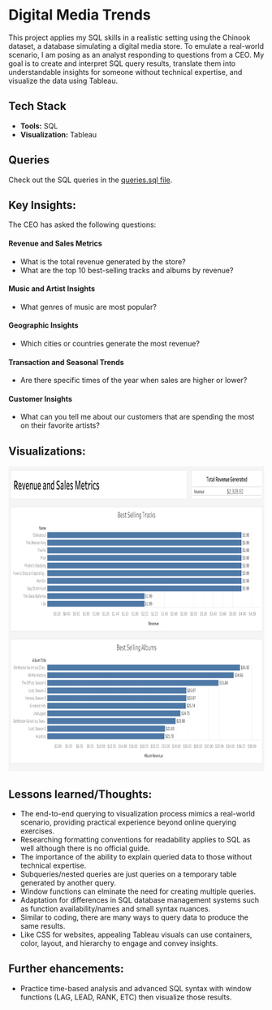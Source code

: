 # Digital Media Trends

This project applies my SQL skills in a realistic setting using the Chinook dataset, a database simulating a digital media store. To emulate a real-world scenario, I am posing as an analyst responding to questions from a CEO. My goal is to create and interpret SQL query results, translate them into understandable insights for someone without technical expertise, and visualize the data using Tableau.

## Tech Stack
- **Tools:** SQL
- **Visualization:** Tableau

## Queries
Check out the SQL queries in the [queries.sql file](https://github.com/jerrybach98/sql-digital-media-trends/blob/main/queries.sql).

## Key Insights:
The CEO has asked the following questions:
#### Revenue and Sales Metrics
- What is the total revenue generated by the store?
- What are the top 10 best-selling tracks and albums by revenue?

#### Music and Artist Insights
- What genres of music are most popular?

#### Geographic Insights
- Which cities or countries generate the most revenue?

#### Transaction and Seasonal Trends
- Are there specific times of the year when sales are higher or lower?

#### Customer Insights
- What can you tell me about our customers that are spending the most on their favorite artists?

## Visualizations:
<img src="visualizations/revenue_and_sales.png" alt="revenue and sales visualization" width=auto height="600px"/><br>

## Lessons learned/Thoughts:
- The end-to-end querying to visualization process mimics a real-world scenario, providing practical experience beyond online querying exercises.
- Researching formatting conventions for readability applies to SQL as well although there is no official guide. 
- The importance of the ability to explain queried data to those without technical expertise.
- Subqueries/nested queries are just queries on a temporary table generated by another query.
- Window functions can elminate the need for creating multiple queries.
- Adaptation for differences in SQL database management systems such as function availability/names and small syntax nuances.
- Similar to coding, there are many ways to query data to produce the same results.
- Like CSS for websites, appealing Tableau visuals can use containers, color, layout, and hierarchy to engage and convey insights.


## Further ehancements:
- Practice time-based analysis and advanced SQL syntax with window functions (LAG, LEAD, RANK, ETC) then visualize those results.